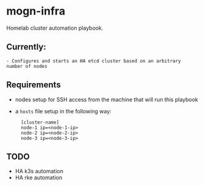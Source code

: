 # mogn-infra
Homelab cluster automation playbook.

## Currently:

    - Configures and starts an HA etcd cluster based on an arbitrary number of nodes

## Requirements

- nodes setup for SSH access from the machine that will run this playbook
- a `hosts` file setup in the following way:
    
        [cluster-name]
        node-1 ip=<node-1-ip>
        node-2 ip=<node-2-ip>
        node-3 ip=<node-3-ip>

## TODO

- HA k3s automation
- HA rke automation
